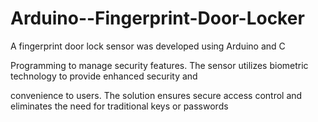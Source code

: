 # Arduino--Fingerprint-Door-Locker

A fingerprint door lock sensor was developed using Arduino and C

Programming to manage security features. The sensor utilizes biometric technology to provide enhanced security and

convenience to users. The solution ensures secure access control and eliminates the need for traditional keys or passwords
